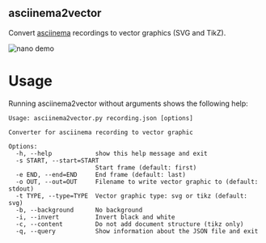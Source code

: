 ## asciinema2vector

Convert [asciinema](https://github.com/asciinema/asciinema) recordings to vector graphics (SVG and TikZ).

![nano demo](https://raw.github.com/misc0110/asciinema2vector/master/screenshots/demo.png)

# Usage

Running asciinema2vector without arguments shows the following help:
```
Usage: asciinema2vector.py recording.json [options]

Converter for asciinema recording to vector graphic

Options:
  -h, --help            show this help message and exit
  -s START, --start=START
                        Start frame (default: first)
  -e END, --end=END     End frame (default: last)
  -o OUT, --out=OUT     Filename to write vector graphic to (default: stdout)
  -t TYPE, --type=TYPE  Vector graphic type: svg or tikz (default: svg)
  -b, --background      No background
  -i, --invert          Invert black and white
  -c, --content         Do not add document structure (tikz only)
  -q, --query           Show information about the JSON file and exit
```

